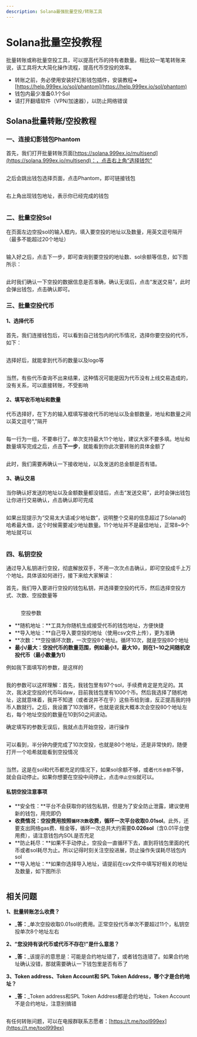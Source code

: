 ```yaml
---
description: Solana最强批量空投/转账工具
---
```


# Solana批量空投教程

批量转账或称批量空投工具，可以提高代币的持有者数量。相比较一笔笔转账来说，该工具将大大简化操作流程，提高代币空投的效率。

* 转账之前，务必使用安装好幻影钱包插件，安装教程➔ [https://help.999ex.io/sol/phantom](https://help.999ex.io/sol/phantom)
* 钱包内最少准备0.1个Sol
* 请打开翻墙软件（VPN/加速器），以防止网络错误

## Solana批量转账/空投教程

### 一、连接幻影钱包Phantom

首先，我们打开批量转账页面[https://solana.999ex.io/multisend](https://solana.999ex.io/multisend)：，点击右上角“选择钱包”

<figure><img src="../.gitbook/assets/选择钱包 (7).png" alt=""><figcaption></figcaption></figure>

之后会跳出钱包选择页面，点击Phantom，即可链接钱包 &#x20;

<figure><img src="../.gitbook/assets/选择Phantom (1).png" alt=""><figcaption></figcaption></figure>

右上角出现钱包地址，表示你已经完成的钱包

<figure><img src="../.gitbook/assets/出现钱包地址 (2).png" alt=""><figcaption></figcaption></figure>

### 二、批量空投Sol

在页面左边空投sol的输入框内，填入要空投的地址以及数量，用英文逗号隔开（最多不能超过20个地址）

<figure><img src="../.gitbook/assets/批量空投sol.png" alt=""><figcaption></figcaption></figure>

输入好之后，点击下一步，即可查询到要空投的地址数、sol余额等信息，如下图所示：

<figure><img src="../.gitbook/assets/空投数据展示.png" alt=""><figcaption></figcaption></figure>

此时我们确认一下空投的数据信息是否准确，确认无误后，点击“发送交易”，此时会弹出钱包，点击确认即可。

### 三、批量空投代币

#### 1、选择代币

首先，我们连接钱包后，可以看到自己钱包内的代币情况，选择你要空投的代币，如下：

<figure><img src="../.gitbook/assets/选择代币 (2).png" alt=""><figcaption></figcaption></figure>

选择好后，就能拿到代币的数量以及logo等

<figure><img src="../.gitbook/assets/选择代币2.png" alt=""><figcaption></figcaption></figure>

当然，有些代币查询不出来结果，这种情况可能是因为代币没有上线交易造成的，没有关系，可以直接转账，不受影响

#### 2、填写收币地址和数量

代币选择好，在下方的输入框填写接收代币的地址以及金额数量，地址和数量之间以英文逗号“,”隔开

<figure><img src="../.gitbook/assets/批量转账-数量.png" alt=""><figcaption></figcaption></figure>

每一行为一组，不要串行了。单次支持最大11个地址，建议大家不要多填。地址和数量填写完成之后，点击**下一步**，就能看到你此次要转账的具体金额了

<figure><img src="../.gitbook/assets/批量转账-确认信息.png" alt=""><figcaption></figcaption></figure>

此时，我们需要再确认一下接收地址，以及发送的总金额是否有错。

#### 3、确认交易

当你确认好发送的地址以及金额数量都没错后，点击“发送交易”，此时会弹出钱包让你进行交易确认，点击确认即可完成

<figure><img src="../.gitbook/assets/批量转账-钱包确认.png" alt=""><figcaption></figcaption></figure>

如果出现提示为“交易太大请减少地址数”，说明整个交易的信息超过了Solana的哈希最大值，这个时候需要减少地址数量。11个地址并不是最佳地址，正常8\~9个地址就可以

<figure><img src="../.gitbook/assets/批量转账-错误提示.png" alt=""><figcaption></figcaption></figure>

### 四、私钥空投

通过导入私钥进行空投，彻底解放双手，不用一次次点击确认，即可空投成千上万个地址。具体该如何进行，接下来给大家解读：

首先，我们导入要进行空投的钱包私钥，并选择要空投的代币，然后选择空投方式、次数、空投数量等

<figure><img src="../.gitbook/assets/空投参数.png" alt=""><figcaption><p>空投参数</p></figcaption></figure>

* **随机地址：**工具为你随机生成接受代币的钱包地址，方便快捷
* **导入地址：**自己导入要空投的地址（使用csv文件上传），更为准确
* **次数：**空投循环次数，一次空投8个地址。循环10次，就是空投80个地址
* **最小/最大：**空投代币的数量范围，例如最小1，最大10，则在1\~10之间随机空投代币**（最小数量为1）**

例如我下面填写的参数，是这样的

<figure><img src="../.gitbook/assets/我的参数.png" alt=""><figcaption></figcaption></figure>

我的参数可以这样理解：首先，我钱包里有97个sol，手续费肯定是充足的。其次，我决定空投的代币叫daw，目前我钱包里有1000个币。然后我选择了随机地址，这就意味着，我并不知道（或者说并不在乎）这些币给到谁，反正提高我的持币人数就行。之后，我设置了10次循环，也就是说我大概本次会空投80个地址左右，每个地址空投的数量在10到50之间波动。

确定填写的参数无误后，我就点击开始空投，进行操作

<figure><img src="../.gitbook/assets/空投完成.png" alt=""><figcaption></figcaption></figure>

可以看到，半分钟内便完成了10次空投，也就是80个地址，还是非常快的，随便打开一个哈希就能看到空投情况

<figure><img src="../.gitbook/assets/空投哈希 (1).png" alt=""><figcaption></figcaption></figure>

当然，这是在sol和代币都充足的情况下，如果sol余额不够，或者`代币余额`不够，就会自动停止。如果你想要在空投中间停止，点击`停止空投`就可以。

#### 私钥空投注意事项

* **安全性：**平台不会获取你的钱包私钥，但是为了安全防止泄露，建议使用新的钱包，用完即仍
* **收费情况：**空投费用按照`循环次数`收费，循环一次平台收取**0.01sol**。此外，还要支出网络gas费、租金等，循环一次总共大约需要**0.026sol**（含0.01平台使用费），请注意钱包内SOL是否充足
* **防止耗尽：**如果不手动停止，空投会一直循环下去，直到将钱包里面的代币或者sol耗尽为止。所以记得时刻关注空投进展，防止操作失误耗尽钱包内sol
* **导入地址：**如果你选择导入地址，请提前在csv文件中填写好相关的地址及数量，如下图所示

<figure><img src="../.gitbook/assets/导入地址.png" alt=""><figcaption></figcaption></figure>

## 相关问题

**1、批量转账怎么收费？**

* _**答：**_单次空投收取0.01sol的费用。正常空投代币单次不要超过11个，私钥空投单次8个地址左右

**2、“您没持有该代币或代币不存在!”是什么意思？**

* _**答：**_该提示的意思是：可能是合约地址错了，或者钱包连错了。如果合约地址确认没错，那就需要确认一下钱包里是否有币了

**3、Token address、Token Account和 SPL Token Address，哪个才是合约地址？**

* _**答：**_Token address和SPL Token Address都是合约地址，Token Account不是合约地址，注意别搞错

<figure><img src="../.gitbook/assets/合约地址查询.png" alt=""><figcaption></figcaption></figure>

有任何转账问题，可以在电报群联系志愿者：[https://t.me/tool999ex](https://t.me/tool999ex)
